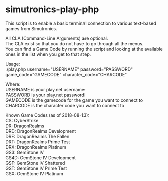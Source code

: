 # simutronics-play-php


This script is to enable a basic terminal connection to various text-based games from Simutronics.

All CLA (Command-Line Arguments) are optional.  
The CLA exist so that you do not have to go through all the menus.  
You can find a Game Code by running the script and looking at the available ones in the list when you get to that step.  

Usage:  
./play.php username="USERNAME" password="PASSWORD" game_code="GAMECODE" character_code="CHARCODE"

Where:  
USERNAME is your play.net username  
PASSWORD is your play.net password  
GAMECODE is the gamecode for the game you want to connect to  
CHARCODE is the character code you want to connect to

Known Game Codes (as of 2018-08-13):  
CS: CyberStrike   
DR: DragonRealms  
DRD: DragonRealms Development  
DRF: DragonRealms The Fallen  
DRT: DragonRealms Prime Test  
DRX: DragonRealms Platinum  
GS3: GemStone IV  
GS4D: GemStone IV Development  
GSF: GemStone IV Shattered  
GST: GemStone IV Prime Test  
GSX: GemStone IV Platinum  
